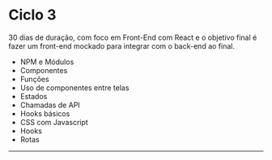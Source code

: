 # Ciclo 3
30 dias de duração, com foco em Front-End com React e o objetivo final é fazer um front-end mockado para integrar com o back-end ao final.
* NPM e Módulos
* Componentes
* Funções
* Uso de componentes entre telas
* Estados
* Chamadas de API
* Hooks básicos
* CSS com Javascript
* Hooks
* Rotas
---
